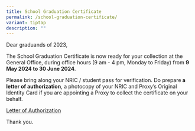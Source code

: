 ```yaml
---
title: School Graduation Certificate
permalink: /school-graduation-certificate/
variant: tiptap
description: ""
---
```

<p>Dear graduands of 2023,</p>
<p>The School Graduation Certificate is now ready for your collection at
the General Office, during office hours (9 am - 4 pm, Monday to Friday)
from <strong>9 May 2024 to 30 June 2024</strong>.</p>
<p>Please bring along your NRIC / student pass for verification. Do prepare<strong> a letter of authorization</strong>,
a photocopy of your NRIC and Proxy’s Original Identity Card if you are
appointing a Proxy to collect the certificate on your behalf.</p>
<p><a href="https://go.gov.sg/cert-proxy-form" rel="noopener noreferrer nofollow" target="_blank">Letter of Authorization</a>
</p>
<p>Thank you.</p>
<p></p>